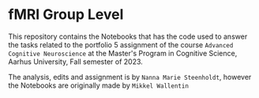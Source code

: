 # fMRI Group Level 
This repository contains the Notebooks that has the code used to answer the tasks related to the portfolio 5 assignment of the course `Advanced Cognitive Neuroscience` at the Master's Program in Cognitive Science, Aarhus University, Fall semester of 2023.

The analysis, edits and assignment is by `Nanna Marie Steenholdt`, however the Notebooks are originally made by `Mikkel Wallentin`